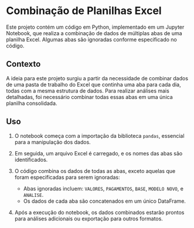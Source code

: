 # Combinação de Planilhas Excel

Este projeto contém um código em Python, implementado em um Jupyter Notebook, que realiza a combinação de dados de múltiplas abas de uma planilha Excel. Algumas abas são ignoradas conforme especificado no código.

## Contexto

A ideia para este projeto surgiu a partir da necessidade de combinar dados de uma pasta de trabalho do Excel que continha uma aba para cada dia, todas com a mesma estrutura de dados. Para realizar análises mais detalhadas, foi necessário combinar todas essas abas em uma única planilha consolidada.


## Uso

1. O notebook começa com a importação da biblioteca `pandas`, essencial para a manipulação dos dados.
2. Em seguida, um arquivo Excel é carregado, e os nomes das abas são identificados.
3. O código combina os dados de todas as abas, exceto aquelas que foram especificadas para serem ignoradas:
   - Abas ignoradas incluem: `VALORES`, `PAGAMENTOS`, `BASE`, `MODELO NOVO`, e `ANALISE`.
   - Os dados de cada aba são concatenados em um único DataFrame.

4. Após a execução do notebook, os dados combinados estarão prontos para análises adicionais ou exportação para outros formatos.
